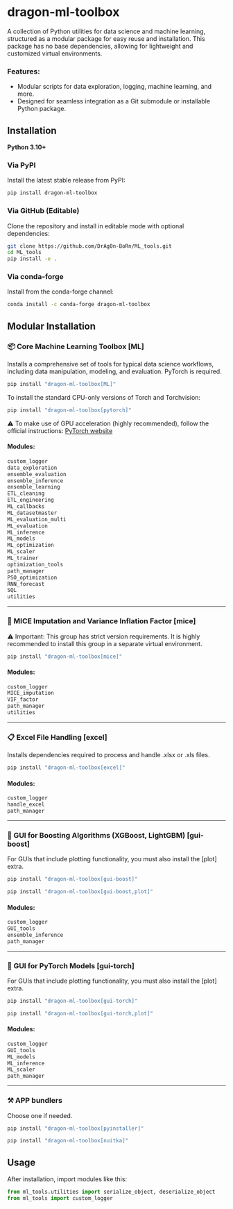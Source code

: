 # dragon-ml-toolbox

A collection of Python utilities for data science and machine learning, structured as a modular package for easy reuse and installation. This package has no base dependencies, allowing for lightweight and customized virtual environments.

### Features:

- Modular scripts for data exploration, logging, machine learning, and more.
- Designed for seamless integration as a Git submodule or installable Python package.

## Installation

**Python 3.10+**

### Via PyPI

Install the latest stable release from PyPI:

```bash
pip install dragon-ml-toolbox
```

### Via GitHub (Editable)

Clone the repository and install in editable mode with optional dependencies:

```bash
git clone https://github.com/DrAg0n-BoRn/ML_tools.git
cd ML_tools
pip install -e .
```

### Via conda-forge

Install from the conda-forge channel:

```bash
conda install -c conda-forge dragon-ml-toolbox
```

## Modular Installation

### 📦 Core Machine Learning Toolbox [ML]

Installs a comprehensive set of tools for typical data science workflows, including data manipulation, modeling, and evaluation. PyTorch is required.

```Bash
pip install "dragon-ml-toolbox[ML]"
```

To install the standard CPU-only versions of Torch and Torchvision:

```Bash
pip install "dragon-ml-toolbox[pytorch]"
```

⚠️ To make use of GPU acceleration (highly recommended), follow the official instructions: [PyTorch website](https://pytorch.org/get-started/locally/)

#### Modules:

```bash
custom_logger
data_exploration
ensemble_evaluation
ensemble_inference
ensemble_learning
ETL_cleaning
ETL_engineering
ML_callbacks
ML_datasetmaster
ML_evaluation_multi
ML_evaluation
ML_inference
ML_models
ML_optimization
ML_scaler
ML_trainer
optimization_tools
path_manager
PSO_optimization
RNN_forecast
SQL
utilities
```

---

### 🔬 MICE Imputation and Variance Inflation Factor [mice]

⚠️ Important: This group has strict version requirements. It is highly recommended to install this group in a separate virtual environment.

```Bash
pip install "dragon-ml-toolbox[mice]"
```

#### Modules:

```Bash
custom_logger
MICE_imputation
VIF_factor
path_manager
utilities
```

---

### 📋 Excel File Handling [excel]

Installs dependencies required to process and handle .xlsx or .xls files.

```Bash
pip install "dragon-ml-toolbox[excel]"
```

#### Modules:

```Bash
custom_logger
handle_excel
path_manager
```

---

### 🎰 GUI for Boosting Algorithms (XGBoost, LightGBM) [gui-boost]

For GUIs that include plotting functionality, you must also install the [plot] extra.

```Bash
pip install "dragon-ml-toolbox[gui-boost]"
```

```Bash
pip install "dragon-ml-toolbox[gui-boost,plot]"
```

#### Modules:

```Bash
custom_logger
GUI_tools
ensemble_inference
path_manager
```

---

### 🤖 GUI for PyTorch Models [gui-torch]

For GUIs that include plotting functionality, you must also install the [plot] extra.

```Bash
pip install "dragon-ml-toolbox[gui-torch]"
```

```Bash
pip install "dragon-ml-toolbox[gui-torch,plot]"
```

#### Modules:

```Bash
custom_logger
GUI_tools
ML_models
ML_inference
ML_scaler
path_manager
```

---

### ⚒️ APP bundlers

Choose one if needed.

```Bash
pip install "dragon-ml-toolbox[pyinstaller]"
```

```Bash
pip install "dragon-ml-toolbox[nuitka]"
```

## Usage

After installation, import modules like this:

```python
from ml_tools.utilities import serialize_object, deserialize_object
from ml_tools import custom_logger
```

